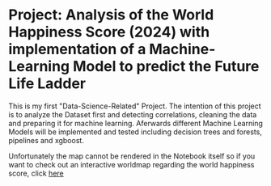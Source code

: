 # Project: Analysis of the World Happiness Score (2024) with implementation of a Machine-Learning Model to predict the Future Life Ladder

This is my first "Data-Science-Related" Project.
The intention of this project is to analyze the Dataset first and detecting correlations, cleaning the data and preparing it for machine learning.
Aferwards different Machine Learning Models will be implemented and tested including decision trees and forests, pipelines and xgboost.

Unfortunately the map cannot be rendered in the Notebook itself so if you want to check out an interactive worldmap regarding the world happiness score,
click [here](https://maxxxvolume.github.io/Project_World_Happiness_Score/)
